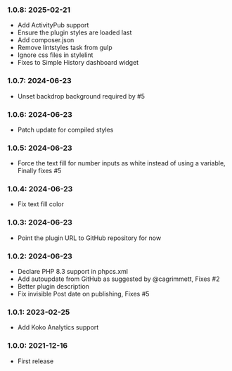 ### 1.0.8: 2025-02-21

* Add ActivityPub support
* Ensure the plugin styles are loaded last
* Add composer.json
* Remove lintstyles task from gulp
* Ignore css files in stylelint
* Fixes to Simple History dashboard widget

### 1.0.7: 2024-06-23

* Unset backdrop background required by #5

### 1.0.6: 2024-06-23

* Patch update for compiled styles

### 1.0.5: 2024-06-23

* Force the text fill for number inputs as white instead of using a variable, Finally fixes #5

### 1.0.4: 2024-06-23

* Fix text fill color

### 1.0.3: 2024-06-23

* Point the plugin URL to GitHub repository for now

### 1.0.2: 2024-06-23

* Declare PHP 8.3 support in phpcs.xml
* Add autoupdate from GitHub as suggested by @cagrimmett, Fixes #2
* Better plugin description
* Fix invisible Post date on publishing, Fixes #5

### 1.0.1: 2023-02-25

* Add Koko Analytics support

### 1.0.0: 2021-12-16

* First release